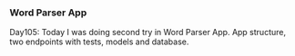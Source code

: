 ### Word Parser App

<p>Day105: Today I was doing second try in Word Parser App. App structure, two endpoints with tests, models and database.</p>